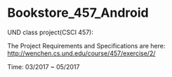 # Bookstore_457_Android

UND class project(CSCI 457):

The Project Requirements and Specifications are here:
http://wenchen.cs.und.edu/course/457/exercise/2/


Time: 03/2017 ~ 05/2017
